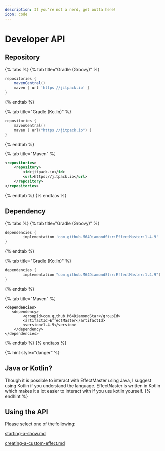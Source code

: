 ```yaml
---
description: If you're not a nerd, get outta here!
icon: code
---
```


# Developer API

## Repository

{% tabs %}
{% tab title="Gradle (Groovy)" %}
```gradle
repositories {
	mavenCentral()
	maven { url 'https://jitpack.io' }
}
```
{% endtab %}

{% tab title="Gradle (Kotlin)" %}
```kts
repositories {
	mavenCentral()
	maven { url("https://jitpack.io") }
}
```
{% endtab %}

{% tab title="Maven" %}
```xml
<repositories>
	<repository>
		<id>jitpack.io</id>
		<url>https://jitpack.io</url>
	</repository>
</repositories>
```
{% endtab %}
{% endtabs %}

## Dependency

{% tabs %}
{% tab title="Gradle (Groovy)" %}
```gradle
dependencies {
        implementation 'com.github.M64DiamondStar:EffectMaster:1.4.9'
}
```
{% endtab %}

{% tab title="Gradle (Kotlin)" %}
```kts
dependencies {
        implementation("com.github.M64DiamondStar:EffectMaster:1.4.9")
}
```
{% endtab %}

{% tab title="Maven" %}
<pre class="language-xml"><code class="lang-xml"><strong>&#x3C;dependencies>
</strong>	&#x3C;dependency>
		&#x3C;groupId>com.github.M64DiamondStar&#x3C;/groupId>
		&#x3C;artifactId>EffectMaster&#x3C;/artifactId>
		&#x3C;version>1.4.9&#x3C;/version>
	&#x3C;/dependency>
&#x3C;/dependencies>
</code></pre>
{% endtab %}
{% endtabs %}



{% hint style="danger" %}
## Java or Kotlin?

Though it is possible to interact with EffectMaster using Java, I suggest using Kotlin if you understand the language. EffectMaster is written in Kotlin which makes it a lot easier to interact with if you use kotlin yourself.
{% endhint %}

## Using the API

Please select one of the following:

[starting-a-show.md](starting-a-show.md "mention")

[creating-a-custom-effect.md](creating-a-custom-effect.md "mention")
